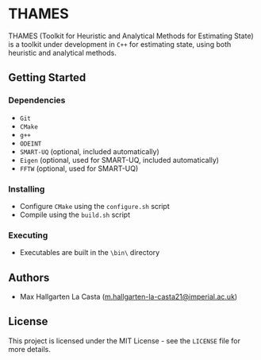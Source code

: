 # THAMES
THAMES (Toolkit for Heuristic and Analytical Methods for Estimating State) is a toolkit under development in `C++` for estimating state, using both heuristic and analytical methods.

## Getting Started

### Dependencies
* `Git`
* `CMake`
* `g++`
* `ODEINT`
* `SMART-UQ` (optional, included automatically)
* `Eigen` (optional, used for SMART-UQ, included automatically)
* `FFTW` (optional, used for SMART-UQ)

### Installing
* Configure `CMake` using the `configure.sh` script
* Compile using the `build.sh` script

### Executing
* Executables are built in the `\bin\` directory

## Authors
* Max Hallgarten La Casta (m.hallgarten-la-casta21@imperial.ac.uk)

## License
This project is licensed under the MIT License - see the `LICENSE` file for more details.